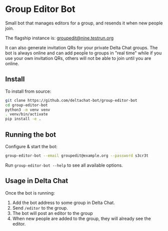# Group Editor Bot

Small bot that manages editors for a group,
and resends it when new people join.

The flagship instance is: [groupedit@nine.testrun.org](https://i.delta.chat/#AB68F428FCEF88D32B46189314FDBB18B2789654&a=groupedit%40nine.testrun.org&n=Group%20Editor%20Bot&i=Ggt6rA8fZ89DCKXU2eOBXAOy&s=wdoG_ZGB15llV69gLG_sFCZw)

It can also generate invitation QRs for your private Delta Chat groups. The bot is always online
and can add people to groups in "real time" while if you use your own invitation QRs, others will not be able
to join until you are online.

## Install

To install from source:

```sh
git clone https://github.com/deltachat-bot/group-editor-bot
cd group-editor-bot
python3 -m venv venv
. venv/bin/activate
pip install -e .
```

## Running the bot

Configure & start the bot:

```sh
group-editor-bot --email groupedit@example.org --password s3cr3t
```

Run `group-editor-bot --help` to see all available options.

## Usage in Delta Chat

Once the bot is running:

1. Add the bot address to some group in Delta Chat.
2. Send `/editor` to the group.
3. The bot will post an editor to the group
4. When new people are added to the group,
   they will already see the editor.

